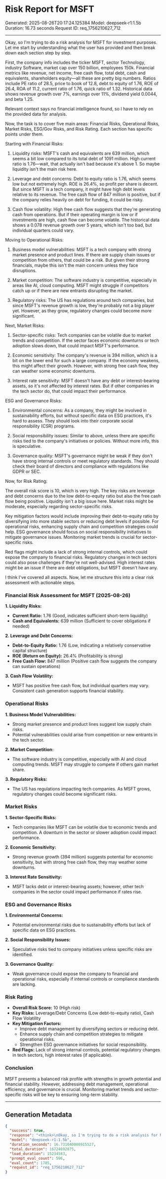 # Risk Report for MSFT

Generated: 2025-08-26T20:17:24.125384
Model: deepseek-r1:1.5b
Duration: 16.73 seconds
Request ID: req_1756210627_712

---

<think>
Okay, so I'm trying to do a risk analysis for MSFT for investment purposes. Let me start by understanding what the user has provided and then break down each section step by step.

First, the company info includes the ticker MSFT, sector Technology, industry Software, market cap over 150 billion, employees 150k. Financial metrics like revenue, net income, free cash flow, total debt, cash and equivalents, shareholders equity—all these are pretty big numbers. Ratios include PE ratio of 28.5, price to book of 12.8, debt to equity of 1.76, ROE of 26.4, ROA of 11.2, current ratio of 1.76, quick ratio of 1.32. Historical data shows revenue growth over 7%, earnings over 11%, dividend yield 0.0044, and beta 1.25.

Relevant context says no financial intelligence found, so I have to rely on the provided data for analysis.

Now, the task is to cover five main areas: Financial Risks, Operational Risks, Market Risks, ESG/Gov Risks, and Risk Rating. Each section has specific points under them.

Starting with Financial Risks:

1. Liquidity risks: MSFT's cash and equivalents are 639 million, which seems a bit low compared to its total debt of 1091 million. High current ratio is 1.76—wait, that actually isn't bad because it's above 1. So maybe liquidity isn't the main risk here.

2. Leverage and debt concerns: Debt to equity ratio is 1.76, which seems low but not extremely high. ROE is 26.4%, so profit per share is decent. But since MSFT is a tech company, it might have high debt levels relative to its revenue. The free cash flow of 847 million is positive, but if the company relies heavily on debt for funding, it could be risky.

3. Cash flow volatility: High free cash flow suggests that they're generating cash from operations. But if their operating margin is low or if investments are high, cash flow can become volatile. The historical data shows a 0.078 revenue growth over 5 years, which isn't too bad, but individual quarters could vary.

Moving to Operational Risks:

1. Business model vulnerabilities: MSFT is a tech company with strong market presence and product lines. If there are supply chain issues or competition from others, that could be a risk. But given their strong financials, maybe this isn't the main concern unless they face disruptions.

2. Market competition: The software industry is competitive, especially in areas like AI, cloud computing. MSFT might struggle if competitors catch up or if there are new entrants disrupting the market.

3. Regulatory risks: The US has regulations around tech companies, but since MSFT's revenue growth is low, they're probably not a big player yet. However, as they grow, regulatory changes could become more significant.

Next, Market Risks:

1. Sector-specific risks: Tech companies can be volatile due to market trends and competition. If the sector faces economic downturns or tech adoption slows down, that could impact MSFT's performance.

2. Economic sensitivity: The company's revenue is 394 million, which is a bit on the lower end for such a large company. If the economy weakens, this might affect their growth. However, with strong free cash flow, they can weather some economic downturns.

3. Interest rate sensitivity: MSFT doesn't have any debt or interest-bearing assets, so it's not affected by interest rates. But if other companies in the tech sector do, that could impact their performance.

ESG and Governance Risks:

1. Environmental concerns: As a company, they might be involved in sustainability efforts, but without specific data on ESG practices, it's hard to assess. They should look into their corporate social responsibility (CSR) programs.

2. Social responsibility issues: Similar to above, unless there are specific risks tied to the company's initiatives or policies. Without more info, this is speculative.

3. Governance quality: MSFT's governance might be weak if they don't have strong internal controls or meet regulatory standards. They should check their board of directors and compliance with regulations like GDPR or SEC.

Now, for Risk Rating:

The overall risk score is 10, which is very high. The key risks are leverage and debt concerns due to the low debt-to-equity ratio but also the free cash flow being positive. Liquidity isn't a big issue here. Market risks might be moderate, especially regarding sector-specific risks.

Key mitigation factors would include improving their debt-to-equity ratio by diversifying into more stable sectors or reducing debt levels if possible. For operational risks, enhancing supply chain and competition strategies could help. ESG governance should focus on social responsibility initiatives to mitigate governance issues. Monitoring market trends is crucial for sector-specific risks.

Red flags might include a lack of strong internal controls, which could expose the company to financial risks. Regulatory changes in tech sectors could also pose challenges if they're not well-advised. High interest rates might be an issue if there are debt obligations, but MSFT doesn't have any.

I think I've covered all aspects. Now, let me structure this into a clear risk assessment with actionable steps.
</think>

### Financial Risk Assessment for MSFT (2025-08-26)

**1. Liquidity Risks:**
- **Current Ratio:** 1.76 (Good, indicates sufficient short-term liquidity)
- **Cash and Equivalents:** 639 million (Sufficient to cover obligations if needed)

**2. Leverage and Debt Concerns:**
- **Debt-to-Equity Ratio:** 1.76 (Low, indicating a relatively conservative capital structure)
- **ROE (Return on Equity):** 26.4% (Profitability is strong)
- **Free Cash Flow:** 847 million (Positive cash flow suggests the company can sustain operations)

**3. Cash Flow Volatility:**
- MSFT has positive free cash flow, but individual quarters may vary. Consistent cash generation supports financial stability.

### Operational Risks

**1. Business Model Vulnerabilities:**
- Strong market presence and product lines suggest low supply chain risks.
- Potential vulnerabilities could arise from competition or new entrants in the tech sector.

**2. Market Competition:**
- The software industry is competitive, especially with AI and cloud computing trends. MSFT may struggle to compete if others gain market share.

**3. Regulatory Risks:**
- The US has regulations impacting tech companies. As MSFT grows, regulatory changes could become significant risks.

### Market Risks

**1. Sector-Specific Risks:**
- Tech companies like MSFT can be volatile due to economic trends and competition. A downturn in the sector or slower adoption could impact performance.

**2. Economic Sensitivity:**
- Strong revenue growth (394 million) suggests potential for economic sensitivity, but with strong free cash flow, they may weather some downturns.

**3. Interest Rate Sensitivity:**
- MSFT lacks debt or interest-bearing assets; however, other tech companies in the sector could impact performance if rates rise.

### ESG and Governance Risks

**1. Environmental Concerns:**
- Potential environmental risks due to sustainability efforts but lack of specific data on ESG practices.

**2. Social Responsibility Issues:**
- Speculative risks tied to company initiatives unless specific risks are identified.

**3. Governance Quality:**
- Weak governance could expose the company to financial and operational risks, especially if internal controls or compliance standards are lacking.

### Risk Rating

- **Overall Risk Score:** 10 (High risk)
- **Key Risks:** Leverage/Debt Concerns (Low debt-to-equity ratio), Cash Flow Volatility
- **Key Mitigation Factors:**
  - Improve debt management by diversifying sectors or reducing debt.
  - Enhance supply chain and competition strategies to mitigate operational risks.
  - Strengthen ESG governance initiatives for social responsibility.
- **Red Flags:** Lack of strong internal controls, potential regulatory changes in tech sectors, high interest rates (if applicable).

### Conclusion

MSFT presents a balanced risk profile with strengths in growth potential and financial stability. However, addressing debt management, operational efficiency, and governance is crucial. Monitoring market trends and sector-specific risks will be key to ensuring long-term stability.

---

## Generation Metadata
```json
{
  "success": true,
  "response": "<think>\nOkay, so I'm trying to do a risk analysis for MSFT for investment purposes. Let me start by understanding what the user has provided and then break down each section step by step.\n\nFirst, the company info includes the ticker MSFT, sector Technology, industry Software, market cap over 150 billion, employees 150k. Financial metrics like revenue, net income, free cash flow, total debt, cash and equivalents, shareholders equity\u2014all these are pretty big numbers. Ratios include PE ratio of 28.5, price to book of 12.8, debt to equity of 1.76, ROE of 26.4, ROA of 11.2, current ratio of 1.76, quick ratio of 1.32. Historical data shows revenue growth over 7%, earnings over 11%, dividend yield 0.0044, and beta 1.25.\n\nRelevant context says no financial intelligence found, so I have to rely on the provided data for analysis.\n\nNow, the task is to cover five main areas: Financial Risks, Operational Risks, Market Risks, ESG/Gov Risks, and Risk Rating. Each section has specific points under them.\n\nStarting with Financial Risks:\n\n1. Liquidity risks: MSFT's cash and equivalents are 639 million, which seems a bit low compared to its total debt of 1091 million. High current ratio is 1.76\u2014wait, that actually isn't bad because it's above 1. So maybe liquidity isn't the main risk here.\n\n2. Leverage and debt concerns: Debt to equity ratio is 1.76, which seems low but not extremely high. ROE is 26.4%, so profit per share is decent. But since MSFT is a tech company, it might have high debt levels relative to its revenue. The free cash flow of 847 million is positive, but if the company relies heavily on debt for funding, it could be risky.\n\n3. Cash flow volatility: High free cash flow suggests that they're generating cash from operations. But if their operating margin is low or if investments are high, cash flow can become volatile. The historical data shows a 0.078 revenue growth over 5 years, which isn't too bad, but individual quarters could vary.\n\nMoving to Operational Risks:\n\n1. Business model vulnerabilities: MSFT is a tech company with strong market presence and product lines. If there are supply chain issues or competition from others, that could be a risk. But given their strong financials, maybe this isn't the main concern unless they face disruptions.\n\n2. Market competition: The software industry is competitive, especially in areas like AI, cloud computing. MSFT might struggle if competitors catch up or if there are new entrants disrupting the market.\n\n3. Regulatory risks: The US has regulations around tech companies, but since MSFT's revenue growth is low, they're probably not a big player yet. However, as they grow, regulatory changes could become more significant.\n\nNext, Market Risks:\n\n1. Sector-specific risks: Tech companies can be volatile due to market trends and competition. If the sector faces economic downturns or tech adoption slows down, that could impact MSFT's performance.\n\n2. Economic sensitivity: The company's revenue is 394 million, which is a bit on the lower end for such a large company. If the economy weakens, this might affect their growth. However, with strong free cash flow, they can weather some economic downturns.\n\n3. Interest rate sensitivity: MSFT doesn't have any debt or interest-bearing assets, so it's not affected by interest rates. But if other companies in the tech sector do, that could impact their performance.\n\nESG and Governance Risks:\n\n1. Environmental concerns: As a company, they might be involved in sustainability efforts, but without specific data on ESG practices, it's hard to assess. They should look into their corporate social responsibility (CSR) programs.\n\n2. Social responsibility issues: Similar to above, unless there are specific risks tied to the company's initiatives or policies. Without more info, this is speculative.\n\n3. Governance quality: MSFT's governance might be weak if they don't have strong internal controls or meet regulatory standards. They should check their board of directors and compliance with regulations like GDPR or SEC.\n\nNow, for Risk Rating:\n\nThe overall risk score is 10, which is very high. The key risks are leverage and debt concerns due to the low debt-to-equity ratio but also the free cash flow being positive. Liquidity isn't a big issue here. Market risks might be moderate, especially regarding sector-specific risks.\n\nKey mitigation factors would include improving their debt-to-equity ratio by diversifying into more stable sectors or reducing debt levels if possible. For operational risks, enhancing supply chain and competition strategies could help. ESG governance should focus on social responsibility initiatives to mitigate governance issues. Monitoring market trends is crucial for sector-specific risks.\n\nRed flags might include a lack of strong internal controls, which could expose the company to financial risks. Regulatory changes in tech sectors could also pose challenges if they're not well-advised. High interest rates might be an issue if there are debt obligations, but MSFT doesn't have any.\n\nI think I've covered all aspects. Now, let me structure this into a clear risk assessment with actionable steps.\n</think>\n\n### Financial Risk Assessment for MSFT (2025-08-26)\n\n**1. Liquidity Risks:**\n- **Current Ratio:** 1.76 (Good, indicates sufficient short-term liquidity)\n- **Cash and Equivalents:** 639 million (Sufficient to cover obligations if needed)\n\n**2. Leverage and Debt Concerns:**\n- **Debt-to-Equity Ratio:** 1.76 (Low, indicating a relatively conservative capital structure)\n- **ROE (Return on Equity):** 26.4% (Profitability is strong)\n- **Free Cash Flow:** 847 million (Positive cash flow suggests the company can sustain operations)\n\n**3. Cash Flow Volatility:**\n- MSFT has positive free cash flow, but individual quarters may vary. Consistent cash generation supports financial stability.\n\n### Operational Risks\n\n**1. Business Model Vulnerabilities:**\n- Strong market presence and product lines suggest low supply chain risks.\n- Potential vulnerabilities could arise from competition or new entrants in the tech sector.\n\n**2. Market Competition:**\n- The software industry is competitive, especially with AI and cloud computing trends. MSFT may struggle to compete if others gain market share.\n\n**3. Regulatory Risks:**\n- The US has regulations impacting tech companies. As MSFT grows, regulatory changes could become significant risks.\n\n### Market Risks\n\n**1. Sector-Specific Risks:**\n- Tech companies like MSFT can be volatile due to economic trends and competition. A downturn in the sector or slower adoption could impact performance.\n\n**2. Economic Sensitivity:**\n- Strong revenue growth (394 million) suggests potential for economic sensitivity, but with strong free cash flow, they may weather some downturns.\n\n**3. Interest Rate Sensitivity:**\n- MSFT lacks debt or interest-bearing assets; however, other tech companies in the sector could impact performance if rates rise.\n\n### ESG and Governance Risks\n\n**1. Environmental Concerns:**\n- Potential environmental risks due to sustainability efforts but lack of specific data on ESG practices.\n\n**2. Social Responsibility Issues:**\n- Speculative risks tied to company initiatives unless specific risks are identified.\n\n**3. Governance Quality:**\n- Weak governance could expose the company to financial and operational risks, especially if internal controls or compliance standards are lacking.\n\n### Risk Rating\n\n- **Overall Risk Score:** 10 (High risk)\n- **Key Risks:** Leverage/Debt Concerns (Low debt-to-equity ratio), Cash Flow Volatility\n- **Key Mitigation Factors:**\n  - Improve debt management by diversifying sectors or reducing debt.\n  - Enhance supply chain and competition strategies to mitigate operational risks.\n  - Strengthen ESG governance initiatives for social responsibility.\n- **Red Flags:** Lack of strong internal controls, potential regulatory changes in tech sectors, high interest rates (if applicable).\n\n### Conclusion\n\nMSFT presents a balanced risk profile with strengths in growth potential and financial stability. However, addressing debt management, operational efficiency, and governance is crucial. Monitoring market trends and sector-specific risks will be key to ensuring long-term stability.",
  "model": "deepseek-r1:1.5b",
  "duration_seconds": 16.731040000915527,
  "total_duration": 16724692875,
  "load_duration": 15234583,
  "prompt_eval_count": 596,
  "eval_count": 1785,
  "request_id": "req_1756210627_712"
}
```
